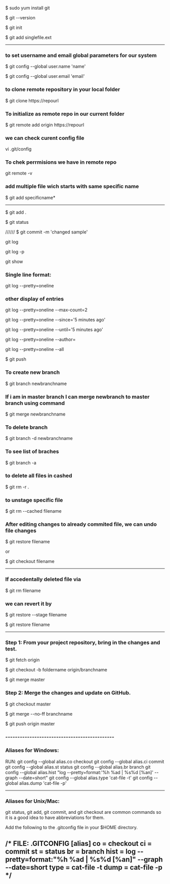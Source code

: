 $ sudo yum install git

$ git --version

$ git init 

$ git add singlefile.ext

-----

### to set username and email global parameters for our system

$ git config --global user.name 'name'

$ git config --global user.email 'email' 

### to clone remote repository in your local folder

$ git clone https://repourl

### To initialize as remote repo in our current folder 

$ git remote add origin https://repourl

### we can check curent config file

vi .git/config

### To chek perrmisions we have in remote repo

git remote -v


### add multiple file wich starts with same specific name

$ git add specificname*

-----

$ git add .

$ git status


//////
$ git commit -m 'changed sample'

git log

git log -p

git show <commit hash code>

### Single line format:

git log --pretty=oneline

### other display of entries

git log --pretty=oneline --max-count=2
  
git log --pretty=oneline --since='5 minutes ago'
  
git log --pretty=oneline --until='5 minutes ago'
  
git log --pretty=oneline --author=<your name>
  
git log --pretty=oneline --all


$ git push
  
  
  
### To create new branch 
  
$ git branch newbranchname
  
### If i am in master branch I can merge newbranch to master branch using command
  
$ git merge newbranchname
  
### To delete branch 
  
$ git branch -d newbranchname  

### To see list of braches
  
$ git branch -a

### to delete all files in cashed

$ git rm -r .

### to unstage specific file

$ git rm --cached filename
  
### After editing changes to already commited file, we can undo file changes
  
$ git restore filename
  
  or
  
$ git checkout filename
 
-------
  
### If accedentally deleted file via 
  
$ git rm filename 
  
### we can revert it by
  
$ git restore --stage filename
  
$ git restore filename  
  
-------




### Step 1: From your project repository, bring in the changes and test.

$ git fetch origin

$ git checkout -b foldername origin/branchname

$ git merge master

### Step 2: Merge the changes and update on GitHub.

$ git checkout master

$ git merge --no-ff branchname

$ git push origin master



### ---------------------------------------------
### Aliases for Windows:

RUN:
git config --global alias.co checkout
git config --global alias.ci commit
git config --global alias.st status
git config --global alias.br branch
git config --global alias.hist "log --pretty=format:'%h %ad | %s%d [%an]' --graph --date=short"
git config --global alias.type 'cat-file -t'
git config --global alias.dump 'cat-file -p'

---------------------------------------------

### Aliases for Unix/Mac:

git status, git add, git commit, and git checkout are common commands so it is a good idea to have abbreviations for them.

Add the following to the .gitconfig file in your $HOME directory.
  
### 
 /*
FILE: .GITCONFIG
[alias]
  co = checkout
  ci = commit
  st = status
  br = branch
  hist = log --pretty=format:\"%h %ad | %s%d [%an]\" --graph --date=short
  type = cat-file -t
  dump = cat-file -p
*/
---------------------------------------------

